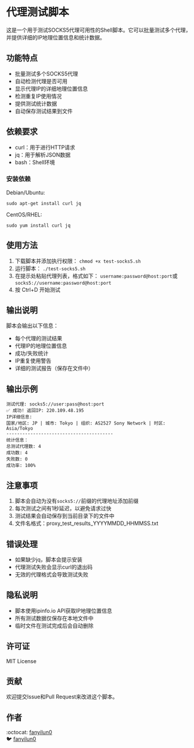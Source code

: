 # 代理测试脚本

这是一个用于测试SOCKS5代理可用性的Shell脚本。它可以批量测试多个代理，并提供详细的IP地理位置信息和统计数据。

## 功能特点

- 批量测试多个SOCKS5代理
- 自动检测代理是否可用
- 显示代理IP的详细地理位置信息
- 检测重复IP使用情况
- 提供测试统计数据
- 自动保存测试结果到文件

## 依赖要求

- curl：用于进行HTTP请求
- jq：用于解析JSON数据
- bash：Shell环境

### 安装依赖

Debian/Ubuntu:

`sudo apt-get install curl jq`

CentOS/RHEL:

`sudo yum install curl jq`


## 使用方法

1. 下载脚本并添加执行权限：
  `chmod +x test-socks5.sh`
2. 运行脚本：
   `./test-socks5.sh`
3. 在提示处粘贴代理列表，格式如下：
  `username:password@host:port`或`socks5://username:password@host:port`
4. 按 Ctrl+D 开始测试

## 输出说明

脚本会输出以下信息：
- 每个代理的测试结果
- 代理IP的地理位置信息
- 成功/失败统计
- IP重复使用警告
- 详细的测试报告（保存在文件中）

## 输出示例
```
测试代理: socks5://user:pass@host:port
✅ 成功! 返回IP: 220.109.48.195
IP详细信息:
国家/地区: JP | 城市: Tokyo | 组织: AS2527 Sony Network | 时区: Asia/Tokyo
----------------------------------------
统计信息：
总测试代理数: 4
成功数: 4
失败数: 0
成功率: 100%
```

## 注意事项

1. 脚本会自动为没有`socks5://`前缀的代理地址添加前缀
2. 每次测试之间有1秒延迟，以避免请求过快
3. 测试结果会自动保存到当前目录下的文件中
4. 文件名格式：proxy_test_results_YYYYMMDD_HHMMSS.txt

## 错误处理

- 如果缺少jq，脚本会提示安装
- 代理测试失败会显示curl的退出码
- 无效的代理格式会导致测试失败

## 隐私说明

- 脚本使用ipinfo.io API获取IP地理位置信息
- 所有测试数据仅保存在本地文件中
- 临时文件在测试完成后会自动删除

## 许可证

MIT License

## 贡献

欢迎提交Issue和Pull Request来改进这个脚本。

## 作者
:octocat: [fanyilun0](http://github.com/fanyilun0)  
🐦 [fanyilun0](http://x.com/fanyilun0)

